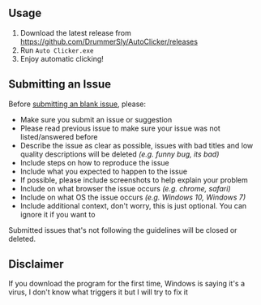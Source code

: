 ## Usage
1. Download the latest release from https://github.com/DrummerSly/AutoClicker/releases
2. Run `Auto Clicker.exe`
3. Enjoy automatic clicking!

## Submitting an Issue

Before [submitting an blank issue](https://github.com/DrummerSly/AutoClickers/issues/new), please:
- Make sure you submit an issue or suggestion
- Please read previous issue to make sure your issue was not listed/answered before
- Describe the issue as clear as possible, issues with bad titles and low quality descriptions will be deleted _(e.g. funny bug, its bad)_
- Include steps on how to reproduce the issue
- Include what you expected to happen to the issue
- If possible, please include screenshots to help explain your problem
- Include on what browser the issue occurs _(e.g. chrome, safari)_
- Include on what OS the issue occurs _(e.g. Windows 10, Windows 7)_
- Include additional context, don't worry, this is just optional. You can ignore it if you want to

Submitted issues that's not following the guidelines will be closed or deleted.

## Disclaimer
If you download the program for the first time, Windows is saying it's a virus, I don't know what triggers it but I will try to fix it
